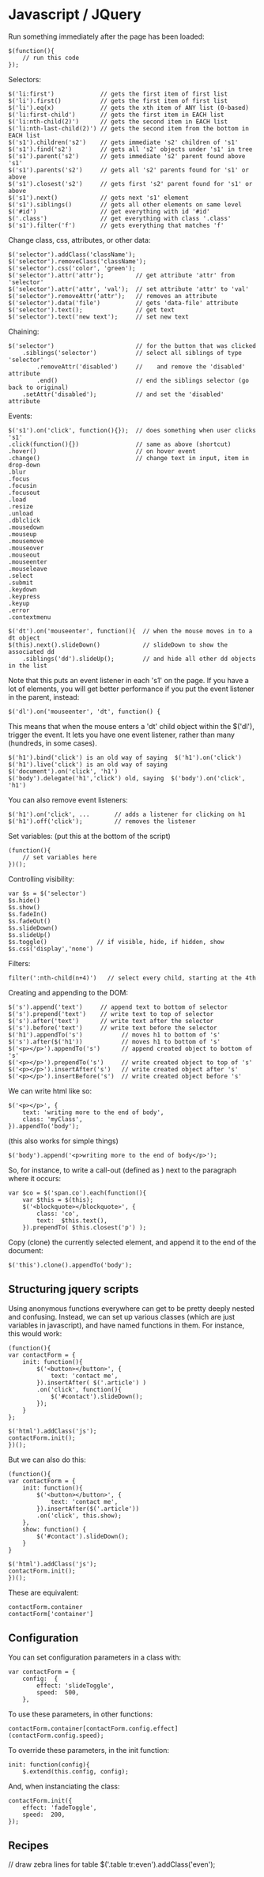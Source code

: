 Javascript / JQuery
======================

Run something immediately after the page has been loaded:

    $(function(){
        // run this code
    });  


Selectors:

    $('li:first')             // gets the first item of first list 
    $('li').first()           // gets the first item of first list 
    $('li').eq(x)             // gets the xth item of ANY list (0-based)
    $('li:first-child')       // gets the first item in EACH list    
    $('li:nth-child(2)')      // gets the second item in EACH list
    $('li:nth-last-child(2)') // gets the second item from the bottom in EACH list
    $('s1').children('s2')    // gets immediate 's2' children of 's1'
    $('s1').find('s2')        // gets all 's2' objects under 's1' in tree
    $('s1').parent('s2')      // gets immediate 's2' parent found above 's1'
    $('s1').parents('s2')     // gets all 's2' parents found for 's1' or above
    $('s1').closest('s2')     // gets first 's2' parent found for 's1' or above
    $('s1').next()            // gets next 's1' element
    $('s1').siblings()        // gets all other elements on same level
    $('#id')                  // get everything with id '#id'
    $('.class')               // get everything with class '.class'
    $('s1').filter('f')       // gets everything that matches 'f'
    
Change class, css, attributes, or other data:

    $('selector').addClass('className');
    $('selector').removeClass('className');
    $('selector').css('color', 'green');
    $('selector').attr('attr');         // get attribute 'attr' from 'selector'
    $('selector').attr('attr', 'val');  // set attribute 'attr' to 'val'
    $('selector').removeAttr('attr');   // removes an attribute
    $('selector').data('file')          // gets 'data-file' attribute
    $('selector').text();               // get text
    $('selector').text('new text');     // set new text
    
Chaining:

    $('selector')                       // for the button that was clicked
        .siblings('selector')           // select all siblings of type 'selector'
            .removeAttr('disabled')     //    and remove the 'disabled' attribute
            .end()                      // end the siblings selector (go back to original)
        .setAttr('disabled');           // and set the 'disabled' attribute

        
Events:

    $('s1').on('click', function(){});  // does something when user clicks 's1'
    .click(function(){})                // same as above (shortcut)
    .hover()                            // on hover event
    .change()                           // change text in input, item in drop-down
    .blur
    .focus
    .focusin
    .focusout
    .load
    .resize
    .unload
    .dblclick
    .mousedown
    .mouseup
    .mousemove
    .mouseover
    .mouseout
    .mouseenter
    .mouseleave
    .select
    .submit
    .keydown
    .keypress
    .keyup
    .error
    .contextmenu
        
    $('dt').on('mouseenter', function(){  // when the mouse moves in to a dt object
    $(this).next().slideDown()            // slideDown to show the associated dd
        .siblings('dd').slideUp();        // and hide all other dd objects in the list

Note that this puts an event listener in each 's1' on the page. If you have a lot of elements, you will get better performance if you put the event listener in the parent, instead:

    $('dl').on('mouseenter', 'dt', function() {
    
This means that when the mouse enters a 'dt' child object within the $('dl'), trigger the event. It lets you have one event listener, rather than many (hundreds, in some cases).

    $('h1').bind('click') is an old way of saying  $('h1').on('click')
    $('h1').live('click') is an old way of saying  $('document').on('click', 'h1')
    $('body').delegate('h1','click') old, saying  $('body').on('click', 'h1')

You can also remove event listeners:

    $('h1').on('click', ...       // adds a listener for clicking on h1
    $('h1').off('click');         // removes the listener
    
Set variables:
(put this at the bottom of the script)

    (function(){ 
        // set variables here
    })();

Controlling visibility:

    var $s = $('selector')
    $s.hide()
    $s.show()
    $s.fadeIn()
    $s.fadeOut()
    $s.slideDown()
    $s.slideUp()
    $s.toggle()              // if visible, hide, if hidden, show
    $s.css('display','none')
    
Filters:

    filter(':nth-child(n+4)')   // select every child, starting at the 4th

Creating and appending to the DOM:

    $('s').append('text')     // append text to bottom of selector
    $('s').prepend('text')    // write text to top of selector
    $('s').after('text')      // write text after the selector
    $('s').before('text')     // write text before the selector
    $('h1').appendTo('s')           // moves h1 to bottom of 's'
    $('s').after($('h1'))           // moves h1 to bottom of 's'
    $('<p></p>').appendTo('s')      // append created object to bottom of 's'
    $('<p></p>').prependTo('s')     // write created object to top of 's'
    $('<p></p>').insertAfter('s')   // write created object after 's'
    $('<p></p>').insertBefore('s')  // write created object before 's'
    
We can write html like so:

    $('<p></p>', {
        text: 'writing more to the end of body',
        class: 'myClass', 
    }).appendTo('body');

(this also works for simple things)

    $('body').append('<p>writing more to the end of body</p>');

So, for instance, to write a call-out (defined as <span class="co">) next to the paragraph where it occurs:

    var $co = $('span.co').each(function(){
        var $this = $(this);
        $('<blockquote></blockquote>', {
            class: 'co',
            text:  $this.text(),
        }).prependTo( $this.closest('p') );

Copy (clone) the currently selected element, and append it to the end of the document:

    $('this').clone().appendTo('body');
    

Structuring jquery scripts
----------------------------
Using anonymous functions everywhere can get to be pretty deeply nested and confusing. Instead, we can set up various classes (which are just variables in javascript), and have named functions in them. For instance, this would work:

    (function(){
    var contactForm = {
        init: function(){
            $('<button></button>', {
                text: 'contact me',
            }).insertAfter( $('.article') )
            .on('click', function(){
                $('#contact').slideDown();
            });
        }
    };

    $('html').addClass('js');
    contactForm.init();
    })();

But we can also do this:

    (function(){
    var contactForm = {
        init: function(){
            $('<button></button>', {
                text: 'contact me',
            }).insertAfter($('.article'))
            .on('click', this.show);
        },
        show: function() {
            $('#contact').slideDown();
        }
    }

    $('html').addClass('js');
    contactForm.init();
    })();


These are equivalent:

    contactForm.container
    contactForm['container']

    

Configuration
--------------

You can set configuration parameters in a class with:

    var contactForm = {
        config:  {
            effect: 'slideToggle',
            speed:  500,
        },

To use these parameters, in other functions:

    contactForm.container[contactForm.config.effect](contactForm.config.speed);

To override these parameters, in the init function:

    init: function(config){
        $.extend(this.config, config);

And, when instanciating the class:

    contactForm.init({
        effect: 'fadeToggle',
        speed:  200,
    });

    
Recipes
--------------

// draw zebra lines for table
$('.table tr:even').addClass('even');

